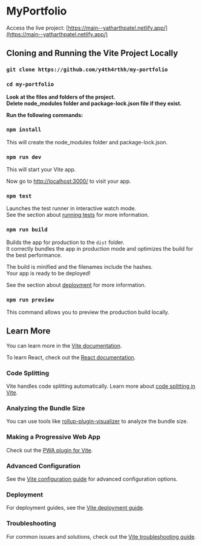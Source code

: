 # MyPortfolio

Access the live project: [https://main--yatharthpatel.netlify.app/](https://main--yatharthpatel.netlify.app/)

## Cloning and Running the Vite Project Locally

### `git clone https://github.com/y4th4rthh/my-portfolio`
### `cd my-portfolio`

**Look at the files and folders of the project.**  
**Delete node_modules folder and package-lock.json file if they exist.**

**Run the following commands:**

### `npm install`
This will create the node_modules folder and package-lock.json.

### `npm run dev`
This will start your Vite app.

Now go to [http://localhost:3000/](http://localhost:5173/) to visit your app.

### `npm test`
Launches the test runner in interactive watch mode.  
See the section about [running tests](https://vitest.dev/) for more information.

### `npm run build`
Builds the app for production to the `dist` folder.  
It correctly bundles the app in production mode and optimizes the build for the best performance.

The build is minified and the filenames include the hashes.  
Your app is ready to be deployed!

See the section about [deployment](https://vitejs.dev/guide/static-deploy.html) for more information.

### `npm run preview`
This command allows you to preview the production build locally.

## Learn More

You can learn more in the [Vite documentation](https://vitejs.dev/guide/).

To learn React, check out the [React documentation](https://reactjs.org/).

### Code Splitting

Vite handles code splitting automatically. Learn more about [code splitting in Vite](https://vitejs.dev/guide/features.html#code-splitting).

### Analyzing the Bundle Size

You can use tools like [rollup-plugin-visualizer](https://github.com/btd/rollup-plugin-visualizer) to analyze the bundle size.

### Making a Progressive Web App

Check out the [PWA plugin for Vite](https://vite-plugin-pwa.netlify.app/).

### Advanced Configuration

See the [Vite configuration guide](https://vitejs.dev/config/) for advanced configuration options.

### Deployment

For deployment guides, see the [Vite deployment guide](https://vitejs.dev/guide/static-deploy.html).

### Troubleshooting

For common issues and solutions, check out the [Vite troubleshooting guide](https://vitejs.dev/guide/troubleshooting.html).
